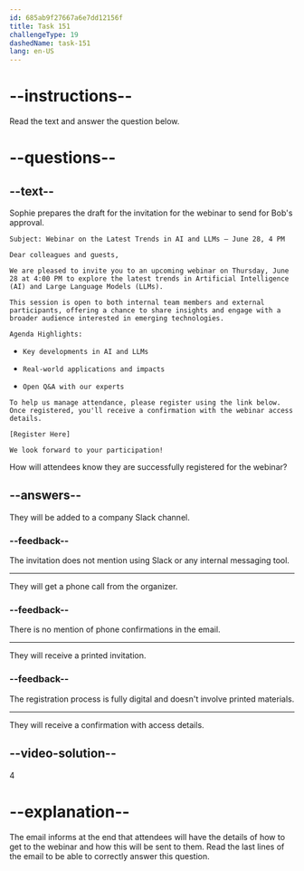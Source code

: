 ```yaml
---
id: 685ab9f27667a6e7dd12156f
title: Task 151
challengeType: 19
dashedName: task-151
lang: en-US
---
```


<!-- READING -->

# --instructions--

Read the text and answer the question below.

# --questions--

## --text--

Sophie prepares the draft for the invitation for the webinar to send for Bob's approval.

`Subject: Webinar on the Latest Trends in AI and LLMs – June 28, 4 PM`

`Dear colleagues and guests,`

`We are pleased to invite you to an upcoming webinar on Thursday, June 28 at 4:00 PM to explore the latest trends in Artificial Intelligence (AI) and Large Language Models (LLMs).`

`This session is open to both internal team members and external participants, offering a chance to share insights and engage with a broader audience interested in emerging technologies.`

`Agenda Highlights:`

- `Key developments in AI and LLMs`

- `Real-world applications and impacts`

- `Open Q&A with our experts`

`To help us manage attendance, please register using the link below. Once registered, you'll receive a confirmation with the webinar access details.`

`[Register Here]`

`We look forward to your participation!`

How will attendees know they are successfully registered for the webinar?

## --answers--

They will be added to a company Slack channel.

### --feedback--

The invitation does not mention using Slack or any internal messaging tool.

---

They will get a phone call from the organizer.

### --feedback--

There is no mention of phone confirmations in the email.

---

They will receive a printed invitation.

### --feedback--

The registration process is fully digital and doesn't involve printed materials.

---

They will receive a confirmation with access details.

## --video-solution--

4

# --explanation--

The email informs at the end that attendees will have the details of how to get to the webinar and how this will be sent to them. Read the last lines of the email to be able to correctly answer this question.
